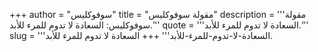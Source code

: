 +++
author = "سوفوكليس"
title = "مقولة سوفوكليس"
description = '''مقولة سوفوكليس: السعادة لا تدوم للمرء للأبد.'''
quote = '''السعادة لا تدوم للمرء للأبد.'''
slug = '''السعادة-لا-تدوم-للمرء-للأبد'''
+++
السعادة لا تدوم للمرء للأبد.
